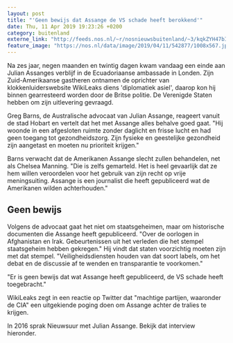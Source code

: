 ```yaml
---
layout: post
title: "'Geen bewijs dat Assange de VS schade heeft berokkend'"
date: Thu, 11 Apr 2019 19:23:26 +0200
category: buitenland
externe_link: "http://feeds.nos.nl/~r/nosnieuwsbuitenland/~3/kqkZYH47bIw/2280016"
feature_image: "https://nos.nl/data/image/2019/04/11/542877/1008x567.jpg"
---
```


<p>Na zes jaar, negen maanden en twintig dagen kwam vandaag een einde aan Julian Assanges verblijf in de Ecuadoriaanse ambassade in Londen. Zijn Zuid-Amerikaanse gastheren ontnamen de oprichter van klokkenluiderswebsite WikiLeaks diens 'diplomatiek asiel', daarop kon hij binnen gearresteerd worden door de Britse politie. De Verenigde Staten hebben om zijn uitlevering gevraagd.</p>
<p>Greg Barns, de Australische advocaat van Julian Assange, reageert vanuit de stad Hobart en vertelt dat het met Assange alles behalve goed gaat. "Hij woonde in een afgesloten ruimte zonder daglicht en frisse lucht en had geen toegang tot gezondheidszorg. Zijn fysieke en geestelijke gezondheid zijn aangetast en moeten nu prioriteit krijgen."</p>
<p>Barns verwacht dat de Amerikanen Assange slecht zullen behandelen, net als Chelsea Manning. "Die is zelfs gemarteld. Het is heel gevaarlijk dat ze hem willen veroordelen voor het gebruik van zijn recht op vrije meningsuiting. Assange is een journalist die heeft gepubliceerd wat de Amerikanen wilden achterhouden."</p>
<h2>Geen bewijs</h2>
<p>Volgens de advocaat gaat het niet om staatsgeheimen, maar om historische documenten die Assange heeft gepubliceerd. "Over de oorlogen in Afghanistan en Irak. Gebeurtenissen uit het verleden die het stempel staatsgeheim hebben gekregen." Hij vindt dat staten voorzichtig moeten zijn met dat stempel. "Veiligheidsdiensten houden van dat soort labels, om het debat en de discussie af te wenden en transparantie te voorkomen."</p>
<p>"Er is geen bewijs dat wat Assange heeft gepubliceerd, de VS schade heeft toegebracht."</p>
<p>WikiLeaks zegt in een reactie op Twitter dat "machtige partijen, waaronder de CIA" een uitgekiende poging doen om Assange achter de tralies te krijgen.</p>
<p>In 2016 sprak Nieuwsuur met Julian Assange. Bekijk dat interview hieronder.</p><img src="http://feeds.feedburner.com/~r/nosnieuwsbuitenland/~4/kqkZYH47bIw" height="1" width="1" alt=""/>
